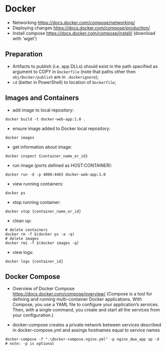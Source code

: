 ﻿# Docker
  
* Networking https://docs.docker.com/compose/networking/
* Deploying changes https://docs.docker.com/compose/production/
* Install compose https://docs.docker.com/compose/install/ (download with 'wget')

## Preparation

* Artifacts to publish (i.e. app DLLs) should exist in the path specified as argument to COPY in `Dockerfile` (note that paths other then `obj/Docker/publish` are in `.dockerignore`);
* `cd` (better in PowerShell) to location of `Dockerfile`;

## Images and Containers

* add image to local repository:
```
docker build -t docker-web-app:1.0 .
```

* ensure image added to Docker local repository:
```
docker images
```

* get information about image:
```
docker inspect {container_name_or_id}
```

* run image (ports defined as HOST:CONTAINER):
```
docker run -d -p 4000:4403 docker-web-app:1.0
```

* view running containers:
```
docker ps
```

* stop running container:
```
docker stop {container_name_or_id}
```

* clean up:
```
# delete containers
docker rm -f $(docker ps -a -q)
# delete images
docker rmi -f $(docker images -q)
```

* view logs:
```
docker logs {container_id}
```

## Docker Compose
* Overview of Docker Compose https://docs.docker.com/compose/overview/
(Compose is a tool for defining and running multi-container Docker applications. With Compose, you use a YAML file to configure your application’s services. Then, with a single command, you create and start all the services from your configuration.)

* docker-compose creates a private network between services described in docker-compose.yml and assings hostnames equal to service names
```
docker-compose -f ".\docker-compose.nginx.yml" -p nginx_dwa_app up -d
# note: -p is optional
```
